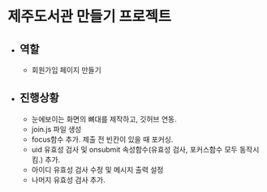 # 제주도서관 만들기 프로젝트

- ## 역할
  - 회원가입 페이지 만들기


- ## 진행상황
  - 눈에보이는 화면의 뼈대를 제작하고, 깃허브 연동.
  - join.js 파일 생성
  - focus함수 추가. 제출 전 빈칸이 있을 때 포커싱.
  - uid 유효성 검사 및 onsubmit 속성함수(유효성 검사, 포커스함수 모두 동작시킴.) 추가.
  - 아이디 유효성 검사 수정 및 메시지 출력 설정
  - 나머지 유효성 검사 추가.
